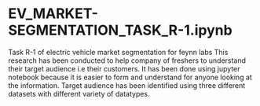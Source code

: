 # EV_MARKET-SEGMENTATION_TASK_R-1.ipynb
Task R-1 of electric vehicle market segmentation for feynn labs
This research has been conducted to help company of freshers to understand their target audience i.e their customers. It has been done using jupyter notebook because it is easier to form and understand for anyone looking at the information. Target audience has been identified using three different datasets  with different variety of datatypes.

